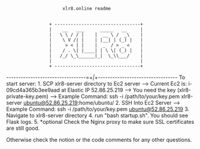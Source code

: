 
                         xlr8.online readme


                    + --------------------------------+
                    |    __   ___      _____   __     |
                    |   \ \ / / |    |  __ \ /  _\    |
                    |    \ V /| |    | |__| | (_) |   |
                    |     > < | |    |  _  / > _ <    |
                    |    / . \| |____| | \ \| (_) |   |
                    |   /_/ \_\______|_|  \_\\___/    |
                    |                                 |
                    + --------------------------------+

---------------------------------=+_|_+---------------------------------
To start server:
    1. SCP xlr8-server directory to Ec2 server
        --> Current Ec2 is: i-09cd4a365b3ee9aad at Elastic IP 52.86.25.219
        --> You need the key (xlr8-private-key.pem)
        --> Example Command: ssh -i /path/to/your/key.pem xlr8-server 
            ubuntu@52.86.25.219:home/ubuntu/
    2. SSH Into Ec2 Server
        --> Example Command: ssh -i /path/to/your/key.pem ubuntu@52.86.25.219
    3. Navigate to xlr8-server directory
    4. run "bash startup.sh". You should see Flask logs.
    5. *optional Check the Nginx proxy to make sure 
        SSL certificates are still good.

Otherwise check the notion or the code comments for any other questions.